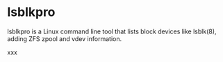 # lsblkpro

lsblkpro is a Linux command line tool that lists block devices like lsblk(8), adding ZFS zpool and vdev information.

xxx
